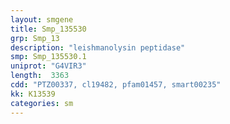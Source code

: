 ```yaml
---
layout: smgene
title: Smp_135530
grp: Smp_13
description: "leishmanolysin peptidase"
smp: Smp_135530.1
uniprot: "G4VIR3"
length:  3363
cdd: "PTZ00337, cl19482, pfam01457, smart00235"
kk: K13539
categories: sm
---
```

